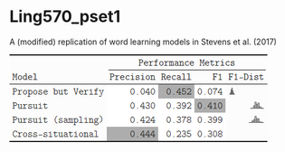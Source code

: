 # Ling570_pset1

A (modified) replication of word learning models in Stevens et al. (2017)

![](performance_tbl.png)
